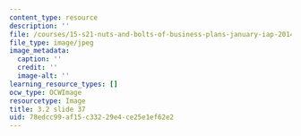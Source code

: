 ```yaml
---
content_type: resource
description: ''
file: /courses/15-s21-nuts-and-bolts-of-business-plans-january-iap-2014/78edcc99af15c33229e4ce25e1ef62e2_Slide37.JPG
file_type: image/jpeg
image_metadata:
  caption: ''
  credit: ''
  image-alt: ''
learning_resource_types: []
ocw_type: OCWImage
resourcetype: Image
title: 3.2 slide 37
uid: 78edcc99-af15-c332-29e4-ce25e1ef62e2
---
```

